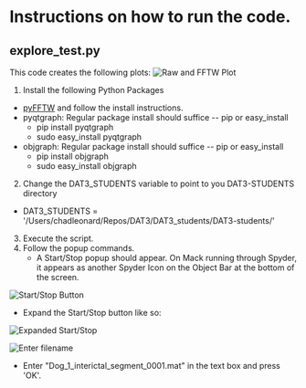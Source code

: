 # Instructions on how to run the code.


## explore_test.py
This code creates the following plots:
![Raw and FFTW Plot](https://github.com/cleonard1261/DAT3-students/blob/master/chad/project/RawAndFFTWPlot.png "Raw and FFTW Plot") 

1. Install the following Python Packages
  * [pyFFTW](https://github.com/hgomersall/pyFFTW) and follow the install instructions.
  * pyqtgraph: Regular package install should suffice -- pip or easy_install 
    * pip install pyqtgraph
    * sudo easy_install pyqtgraph
  * objgraph: Regular package install should suffice -- pip or easy_install 
    * pip install objgraph
    * sudo easy_install objgraph
  
2. Change the DAT3_STUDENTS variable to point to you DAT3-STUDENTS directory
  * DAT3_STUDENTS = '/Users/chadleonard/Repos/DAT3/DAT3_students/DAT3-students/'

3. Execute the script.
4. Follow the popup commands.
   * A Start/Stop popup should appear. On Mack running through Spyder, it appears as another Spyder Icon on the Object Bar at the bottom of the screen. 

![Start/Stop Button](https://github.com/cleonard1261/DAT3-students/blob/master/chad/project/StartStopScreenShot.png "Start/Stop") 
   * Expand the Start/Stop button like so:
 
![Expanded Start/Stop](https://github.com/cleonard1261/DAT3-students/blob/master/chad/project/expanded_start_stop.png "Big Start/Stop") 

![Enter filename](https://github.com/cleonard1261/DAT3-students/blob/master/chad/project/get_file.png "filename") 
 
   * Enter "Dog_1_interictal_segment_0001.mat" in the text box and press 'OK'.